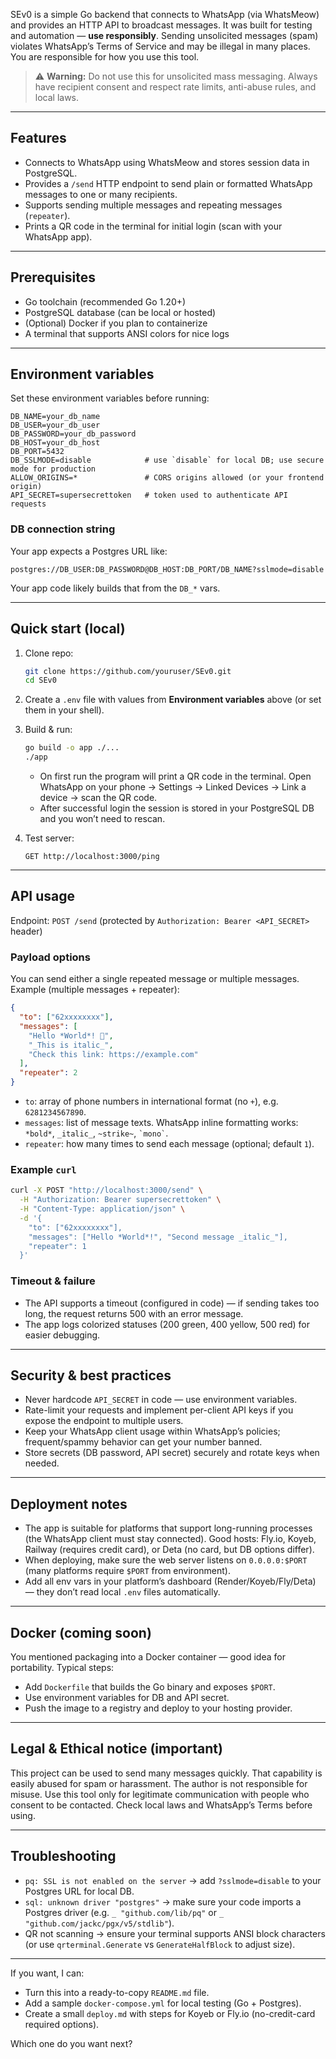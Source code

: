 SEv0 is a simple Go backend that connects to WhatsApp (via WhatsMeow) and provides an HTTP API to broadcast messages.
It was built for testing and automation — **use responsibly**. Sending unsolicited messages (spam) violates WhatsApp’s Terms of Service and may be illegal in many places. You are responsible for how you use this tool.

> ⚠️ **Warning:** Do not use this for unsolicited mass messaging. Always have recipient consent and respect rate limits, anti-abuse rules, and local laws.

---

## Features

* Connects to WhatsApp using WhatsMeow and stores session data in PostgreSQL.
* Provides a `/send` HTTP endpoint to send plain or formatted WhatsApp messages to one or many recipients.
* Supports sending multiple messages and repeating messages (`repeater`).
* Prints a QR code in the terminal for initial login (scan with your WhatsApp app).

---

## Prerequisites

* Go toolchain (recommended Go 1.20+)
* PostgreSQL database (can be local or hosted)
* (Optional) Docker if you plan to containerize
* A terminal that supports ANSI colors for nice logs

---

## Environment variables

Set these environment variables before running:

```
DB_NAME=your_db_name
DB_USER=your_db_user
DB_PASSWORD=your_db_password
DB_HOST=your_db_host
DB_PORT=5432
DB_SSLMODE=disable            # use `disable` for local DB; use secure mode for production
ALLOW_ORIGINS=*               # CORS origins allowed (or your frontend origin)
API_SECRET=supersecrettoken   # token used to authenticate API requests
```

### DB connection string

Your app expects a Postgres URL like:

```
postgres://DB_USER:DB_PASSWORD@DB_HOST:DB_PORT/DB_NAME?sslmode=disable
```

Your app code likely builds that from the `DB_*` vars.

---

## Quick start (local)

1. Clone repo:

   ```bash
   git clone https://github.com/youruser/SEv0.git
   cd SEv0
   ```

2. Create a `.env` file with values from **Environment variables** above (or set them in your shell).

3. Build & run:

   ```bash
   go build -o app ./...
   ./app
   ```

   * On first run the program will print a QR code in the terminal. Open WhatsApp on your phone → Settings → Linked Devices → Link a device → scan the QR code.
   * After successful login the session is stored in your PostgreSQL DB and you won’t need to rescan.

4. Test server:

   ```
   GET http://localhost:3000/ping
   ```

---

## API usage

Endpoint: `POST /send` (protected by `Authorization: Bearer <API_SECRET>` header)

### Payload options

You can send either a single repeated message or multiple messages. Example (multiple messages + repeater):

```json
{
  "to": ["62xxxxxxxx"],
  "messages": [
    "Hello *World*! 👋",
    "_This is italic_",
    "Check this link: https://example.com"
  ],
  "repeater": 2
}
```

* `to`: array of phone numbers in international format (no `+`), e.g. `6281234567890`.
* `messages`: list of message texts. WhatsApp inline formatting works: `*bold*`, `_italic_`, `~strike~`, `` `mono` ``.
* `repeater`: how many times to send each message (optional; default `1`).

### Example `curl`

```bash
curl -X POST "http://localhost:3000/send" \
  -H "Authorization: Bearer supersecrettoken" \
  -H "Content-Type: application/json" \
  -d '{
    "to": ["62xxxxxxxx"],
    "messages": ["Hello *World*!", "Second message _italic_"],
    "repeater": 1
  }'
```

### Timeout & failure

* The API supports a timeout (configured in code) — if sending takes too long, the request returns 500 with an error message.
* The app logs colorized statuses (200 green, 400 yellow, 500 red) for easier debugging.

---

## Security & best practices

* Never hardcode `API_SECRET` in code — use environment variables.
* Rate-limit your requests and implement per-client API keys if you expose the endpoint to multiple users.
* Keep your WhatsApp client usage within WhatsApp’s policies; frequent/spammy behavior can get your number banned.
* Store secrets (DB password, API secret) securely and rotate keys when needed.

---

## Deployment notes

* The app is suitable for platforms that support long-running processes (the WhatsApp client must stay connected). Good hosts: Fly.io, Koyeb, Railway (requires credit card), or Deta (no card, but DB options differ).
* When deploying, make sure the web server listens on `0.0.0.0:$PORT` (many platforms require `$PORT` from environment).
* Add all env vars in your platform’s dashboard (Render/Koyeb/Fly/Deta) — they don’t read local `.env` files automatically.

---

## Docker (coming soon)

You mentioned packaging into a Docker container — good idea for portability. Typical steps:

* Add `Dockerfile` that builds the Go binary and exposes `$PORT`.
* Use environment variables for DB and API secret.
* Push the image to a registry and deploy to your hosting provider.

---

## Legal & Ethical notice (important)

This project can be used to send many messages quickly. That capability is easily abused for spam or harassment. The author is not responsible for misuse. Use this tool only for legitimate communication with people who consent to be contacted. Check local laws and WhatsApp’s Terms before using.

---

## Troubleshooting

* `pq: SSL is not enabled on the server` → add `?sslmode=disable` to your Postgres URL for local DB.
* `sql: unknown driver "postgres"` → make sure your code imports a Postgres driver (e.g. `_ "github.com/lib/pq"` or `_ "github.com/jackc/pgx/v5/stdlib"`).
* QR not scanning → ensure your terminal supports ANSI block characters (or use `qrterminal.Generate` vs `GenerateHalfBlock` to adjust size).

---

If you want, I can:

* Turn this into a ready-to-copy `README.md` file.
* Add a sample `docker-compose.yml` for local testing (Go + Postgres).
* Create a small `deploy.md` with steps for Koyeb or Fly.io (no-credit-card required options).

Which one do you want next?



